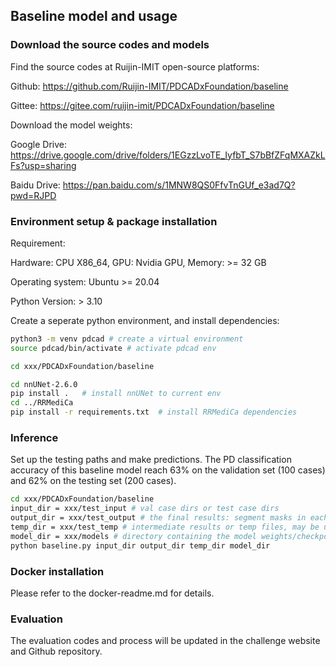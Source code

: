 
## Baseline model and usage

### Download the source codes and models
Find the source codes at Ruijin-IMIT open-source platforms:

Github: https://github.com/Ruijin-IMIT/PDCADxFoundation/baseline

Gittee: https://gitee.com/ruijin-imit/PDCADxFoundation/baseline

Download the model weights:

Google Drive: https://drive.google.com/drive/folders/1EGzzLvoTE_IyfbT_S7bBfZFqMXAZkLFs?usp=sharing

Baidu Drive:  https://pan.baidu.com/s/1MNW8QS0FfvTnGUf_e3ad7Q?pwd=RJPD

### Environment setup & package installation
Requirement:

Hardware: CPU X86_64, GPU: Nvidia GPU, Memory: >= 32 GB

Operating system: Ubuntu >= 20.04

Python Version: > 3.10

Create a seperate python environment, and install dependencies:
```bash
python3 -m venv pdcad # create a virtual environment
source pdcad/bin/activate # activate pdcad env

cd xxx/PDCADxFoundation/baseline

cd nnUNet-2.6.0
pip install .   # install nnUNet to current env
cd ../RRMediCa 
pip install -r requirements.txt  # install RRMediCa dependencies
```

### Inference
Set up the testing paths and make predictions. The PD classification accuracy of this baseline model
reach 63% on the validation set (100 cases) and 62% on the testing set (200 cases).
```bash
cd xxx/PDCADxFoundation/baseline
input_dir = xxx/test_input # val case dirs or test case dirs
output_dir = xxx/test_output # the final results: segment masks in each case folder, and the pred.csv for all PD cases
temp_dir = xxx/test_temp # intermediate results or temp files, may be used for convenience 
model_dir = xxx/models # directory containing the model weights/checkpoints
python baseline.py input_dir output_dir temp_dir model_dir

```

### Docker installation
Please refer to the docker-readme.md for details.

### Evaluation
The evaluation codes and process will be updated in the challenge website and Github repository. 



